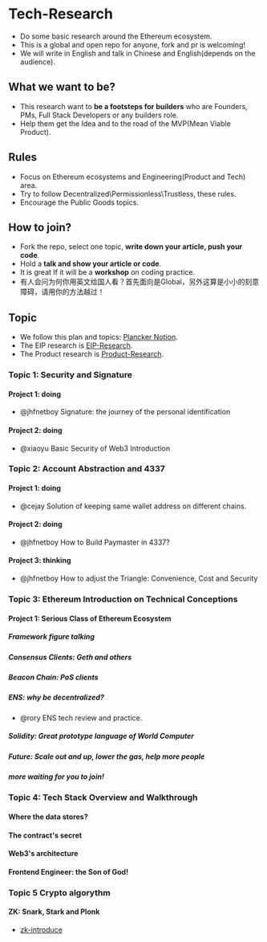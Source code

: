 # Tech-Research
+ Do some basic research around the Ethereum ecosystem.
+ This is a global and open repo for anyone, fork and pr is welcoming!
+ We will write in English and talk in Chinese and English(depends on the audience).

## What we want to be?
+ This research want to **be a footsteps for builders** who are Founders, PMs, Full Stack Developers or any builders role.
+ Help them get the Idea and to the road of the MVP(Mean Viable Product).
## Rules
+ Focus on Ethereum ecosystems and Engineering(Product and Tech) area.
+ Try to follow Decentralized\Permissionless\Trustless, these rules.
+ Encourage the Public Goods topics.

## How to join?
+ Fork the repo, select one topic, **write down your article, push your code**.
+ Hold a **talk and show your article or code**.
+ It is great If it will be a **workshop** on coding practice.
+ 有人会问为何你用英文给国人看？首先面向是Global，另外这算是小小的刻意障碍，请用你的方法越过！

## Topic
+ We follow this plan and topics: [Plancker Notion](https://www.notion.so/plancker/e9b91cb036d34322b47ca1bbef390269).
+ The EIP research is [EIP-Research](https://github.com/PlanckerLabs/EIP-Research).
+ The Product research is [Product-Research](https://github.com/PlanckerLabs/Product-Research).

### Topic 1: Security and Signature
#### Project 1: doing
+  @jhfnetboy Signature: the journey of the personal identification 

#### Project 2: doing
+ @xiaoyu Basic Security of Web3 Introduction

### Topic 2: Account Abstraction and 4337
#### Project 1: doing 
+ @cejay Solution of keeping same wallet address on different chains.

#### Project 2: doing
+ @jhfnetboy How to Build Paymaster in 4337?

#### Project 3: thinking
+ @jhfnetboy How to adjust the Triangle: Convenience, Cost and Security


### Topic 3: Ethereum Introduction on Technical Conceptions

#### Project 1: Serious Class of Ethereum Ecosystem

##### Framework figure talking

##### Consensus Clients: Geth and others

##### Beacon Chain: PoS clients

##### ENS: why be decentralized?
+ @rory ENS tech review and practice.

##### Solidity: Great prototype language of World Computer

##### Future: Scale out and up, lower the gas, help more people

##### more waiting for you to join!

### Topic 4: Tech Stack Overview and Walkthrough

#### Where the data stores?

#### The contract's secret

#### Web3's architecture

#### Frontend Engineer: the Son of God!

### Topic 5 Crypto algorythm
#### ZK: Snark, Stark and Plonk
+ [zk-introduce](zk-introduce.md)
